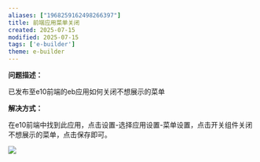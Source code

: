 ```yaml
---
aliases: ["1968259162498266397"]
title: 前端应用菜单关闭
created: 2025-07-15
modified: 2025-07-15
tags: ['e-builder']
theme: e-builder
---
```


**问题描述：**

已发布至e10前端的eb应用如何关闭不想展示的菜单

**解决方式：**

在e10前端中找到此应用，点击设置-选择应用设置-菜单设置，点击开关组件关闭不想展示的菜单，点击保存即可。

![](e5bb0fe12992792f4221ddcba82213d4.jpg)